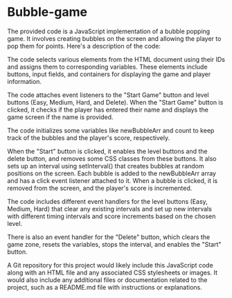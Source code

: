 # Bubble-game
The provided code is a JavaScript implementation of a bubble popping game. It involves creating bubbles on the screen and allowing the player to pop them for points. Here's a description of the code:

The code selects various elements from the HTML document using their IDs and assigns them to corresponding variables. These elements include buttons, input fields, and containers for displaying the game and player information.

The code attaches event listeners to the "Start Game" button and level buttons (Easy, Medium, Hard, and Delete). When the "Start Game" button is clicked, it checks if the player has entered their name and displays the game screen if the name is provided.

The code initializes some variables like newBubbleArr and count to keep track of the bubbles and the player's score, respectively.

When the "Start" button is clicked, it enables the level buttons and the delete button, and removes some CSS classes from these buttons. It also sets up an interval using setInterval() that creates bubbles at random positions on the screen. Each bubble is added to the newBubbleArr array and has a click event listener attached to it. When a bubble is clicked, it is removed from the screen, and the player's score is incremented.

The code includes different event handlers for the level buttons (Easy, Medium, Hard) that clear any existing intervals and set up new intervals with different timing intervals and score increments based on the chosen level.

There is also an event handler for the "Delete" button, which clears the game zone, resets the variables, stops the interval, and enables the "Start" button.

A Git repository for this project would likely include this JavaScript code along with an HTML file and any associated CSS stylesheets or images. It would also include any additional files or documentation related to the project, such as a README.md file with instructions or explanations. 
